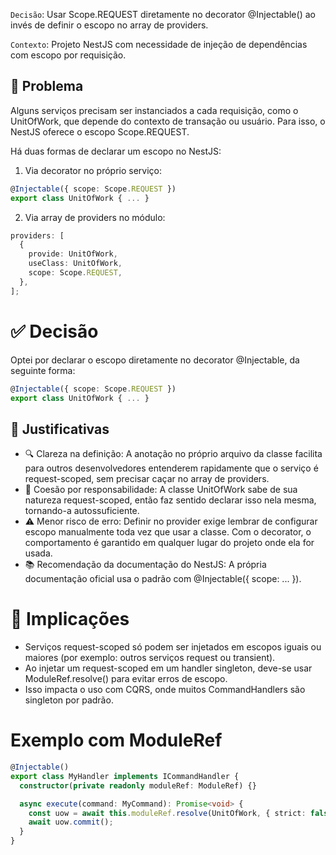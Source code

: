 `Decisão`: Usar Scope.REQUEST diretamente no decorator @Injectable() ao invés de definir o escopo no array de providers.

`Contexto`: Projeto NestJS com necessidade de injeção de dependências com escopo por requisição.

## 🎯 Problema

Alguns serviços precisam ser instanciados a cada requisição, como o UnitOfWork, que depende do contexto de transação ou usuário. Para isso, o NestJS oferece o escopo Scope.REQUEST.

Há duas formas de declarar um escopo no NestJS:

1. Via decorator no próprio serviço:

```ts
@Injectable({ scope: Scope.REQUEST })
export class UnitOfWork { ... }
```

2. Via array de providers no módulo:

```ts
providers: [
  {
    provide: UnitOfWork,
    useClass: UnitOfWork,
    scope: Scope.REQUEST,
  },
];
```

# ✅ Decisão

Optei por declarar o escopo diretamente no decorator @Injectable, da seguinte forma:

```ts
@Injectable({ scope: Scope.REQUEST })
export class UnitOfWork { ... }
```

## 📌 Justificativas

- 🔍 Clareza na definição: A anotação no próprio arquivo da classe facilita para outros desenvolvedores entenderem rapidamente que o serviço é request-scoped, sem precisar caçar no array de providers.
- 📁 Coesão por responsabilidade: A classe UnitOfWork sabe de sua natureza request-scoped, então faz sentido declarar isso nela mesma, tornando-a autossuficiente.
- ⚠️ Menor risco de erro: Definir no provider exige lembrar de configurar escopo manualmente toda vez que usar a classe. Com o decorator, o comportamento é garantido em qualquer lugar do projeto onde ela for usada.
- 📚 Recomendação da documentação do NestJS: A própria documentação oficial usa o padrão com @Injectable({ scope: ... }).

# 🔄 Implicações

- Serviços request-scoped só podem ser injetados em escopos iguais ou maiores (por exemplo: outros serviços request ou transient).
- Ao injetar um request-scoped em um handler singleton, deve-se usar ModuleRef.resolve() para evitar erros de escopo.
- Isso impacta o uso com CQRS, onde muitos CommandHandlers são singleton por padrão.

# Exemplo com ModuleRef

```ts
@Injectable()
export class MyHandler implements ICommandHandler {
  constructor(private readonly moduleRef: ModuleRef) {}

  async execute(command: MyCommand): Promise<void> {
    const uow = await this.moduleRef.resolve(UnitOfWork, { strict: false });
    await uow.commit();
  }
}
```
